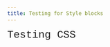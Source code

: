 ```yaml
---
title: Testing for Style blocks
---
```


<style lang="css">
.monohead {
    font-size: 18pt;
    font-family: 'Courier New', Courier, monospace;
}
</style>

<div class="monohead">Testing CSS</div>
